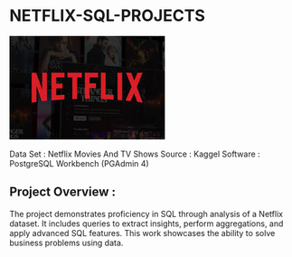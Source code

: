 # NETFLIX-SQL-PROJECTS

![Netflix Logo](https://github.com/SaiKumarGunti08/NETFLIX-SQL-PROJECTS/blob/main/netflix%20image.jpg)

Data Set : Netflix Movies And TV Shows
Source : Kaggel
Software : PostgreSQL Workbench (PGAdmin 4)

## Project Overview :
The project demonstrates proficiency in SQL through analysis of a Netflix dataset. It includes queries to extract insights, perform aggregations, and apply advanced SQL features. This work showcases the ability to solve business problems using data.
